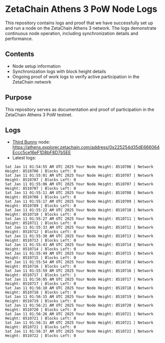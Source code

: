 # ZetaChain Athens 3 PoW Node Logs
This repository contains logs and proof that we have successfully set up and run a node on the ZetaChain Athens 3 network. The logs demonstrate continuous node operation, including synchronization details and performance.

## Contents
- Node setup information
- Synchronization logs with block height details
- Ongoing proof of work logs to verify active participation in the ZetaChain network

## Purpose
This repository serves as documentation and proof of participation in the ZetaChain Athens 3 PoW testnet.

## Logs

- [Third Bunny](https://thirdbunny.xyz/) node: https://athens.explorer.zetachain.com/address/0x225254d35dE666064Eccc5ce16eF1D8bF8D7b5EE
- Latest logs:
```
Sat Jan 11 01:54:55 AM UTC 2025 Your Node Height: 8510706 | Network Height: 8510706 | Blocks Left: 0
Sat Jan 11 01:55:01 AM UTC 2025 Your Node Height: 8510707 | Network Height: 8510707 | Blocks Left: 0
Sat Jan 11 01:55:06 AM UTC 2025 Your Node Height: 8510707 | Network Height: 8510707 | Blocks Left: 0
Sat Jan 11 01:55:11 AM UTC 2025 Your Node Height: 8510708 | Network Height: 8510708 | Blocks Left: 0
Sat Jan 11 01:55:17 AM UTC 2025 Your Node Height: 8510709 | Network Height: 8510709 | Blocks Left: 0
Sat Jan 11 01:55:22 AM UTC 2025 Your Node Height: 8510710 | Network Height: 8510710 | Blocks Left: 0
Sat Jan 11 01:55:27 AM UTC 2025 Your Node Height: 8510711 | Network Height: 8510711 | Blocks Left: 0
Sat Jan 11 01:55:33 AM UTC 2025 Your Node Height: 8510712 | Network Height: 8510712 | Blocks Left: 0
Sat Jan 11 01:55:38 AM UTC 2025 Your Node Height: 8510713 | Network Height: 8510713 | Blocks Left: 0
Sat Jan 11 01:55:43 AM UTC 2025 Your Node Height: 8510714 | Network Height: 8510714 | Blocks Left: 0
Sat Jan 11 01:55:49 AM UTC 2025 Your Node Height: 8510715 | Network Height: 8510715 | Blocks Left: 0
Sat Jan 11 01:55:54 AM UTC 2025 Your Node Height: 8510716 | Network Height: 8510716 | Blocks Left: 0
Sat Jan 11 01:55:59 AM UTC 2025 Your Node Height: 8510716 | Network Height: 8510717 | Blocks Left: 1
Sat Jan 11 01:56:05 AM UTC 2025 Your Node Height: 8510717 | Network Height: 8510717 | Blocks Left: 0
Sat Jan 11 01:56:10 AM UTC 2025 Your Node Height: 8510718 | Network Height: 8510718 | Blocks Left: 0
Sat Jan 11 01:56:15 AM UTC 2025 Your Node Height: 8510719 | Network Height: 8510719 | Blocks Left: 0
Sat Jan 11 01:56:21 AM UTC 2025 Your Node Height: 8510720 | Network Height: 8510720 | Blocks Left: 0
Sat Jan 11 01:56:26 AM UTC 2025 Your Node Height: 8510721 | Network Height: 8510721 | Blocks Left: 0
Sat Jan 11 01:56:31 AM UTC 2025 Your Node Height: 8510721 | Network Height: 8510721 | Blocks Left: 0
Sat Jan 11 01:56:37 AM UTC 2025 Your Node Height: 8510722 | Network Height: 8510722 | Blocks Left: 0
```
